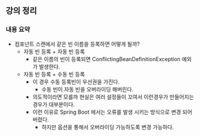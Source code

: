 ## 강의 정리

### 내용 요약

- 컴포넌트 스캔에서 같은 빈 이름을 등록하면 어떻게 될까?
    - 자동 빈 등록 + 자동 빈 등록
        - 같은 이름의 빈이 등록되면 ConflictingBeanDefinitionException 예외가 발생한다.
    - 자동 빈 등록 + 수동 빈 등록
        - 이 경우 수동 등록빈이 우선권을 가진다.
            - 수동 빈이 자동 빈을 오버라이딩 해버린다.
        - 의도적이라면 모를까 현실은 여러 설정들이 꼬여서 이런경우가 만들어지는 경우가 대부분이다.
        - 이런 이유로 Spring Boot 에서는 오류를 발생 시키는 방식으로 변경 되어 버렸다.
            - 하지만 옵션을 통해서 오버라이딩 가능하도록 변경 가능하다.